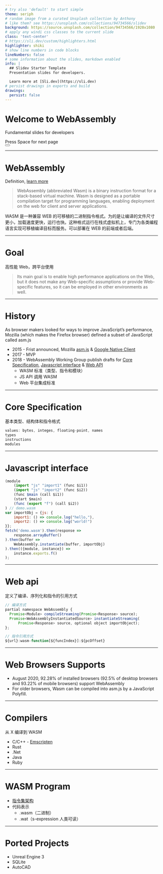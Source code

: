 ```yaml
---
# try also 'default' to start simple
theme: seriph
# random image from a curated Unsplash collection by Anthony
# like them? see https://unsplash.com/collections/94734566/slidev
background: https://source.unsplash.com/collection/94734566/1920x1080
# apply any windi css classes to the current slide
class: 'text-center'
# https://sli.dev/custom/highlighters.html
highlighter: shiki
# show line numbers in code blocks
lineNumbers: false
# some information about the slides, markdown enabled
info: |
  ## Slidev Starter Template
  Presentation slides for developers.

  Learn more at [Sli.dev](https://sli.dev)
# persist drawings in exports and build
drawings:
  persist: false
---
```

# Welcome to WebAssembly

Fundamental slides for developers

<div class="pt-12">
  <span @click="$slidev.nav.next" class="px-2 py-1 rounded cursor-pointer" hover="bg-white bg-opacity-10">
    Press Space for next page <carbon:arrow-right class="inline"/>
  </span>
</div>

<div class="abs-br m-6 flex gap-2">
  <button @click="$slidev.nav.openInEditor()" title="Open in Editor" class="text-xl icon-btn opacity-50 !border-none !hover:text-white">
    <carbon:edit />
  </button>
  <a href="https://github.com/lambeta/presentations" target="_blank" alt="GitHub"
    class="text-xl icon-btn opacity-50 !border-none !hover:text-white">
    <carbon-logo-github />
  </a>
</div>

<!--
The last comment block of each slide will be treated as slide notes. It will be visible and editable in Presenter Mode along with the slide. [Read more in the docs](https://sli.dev/guide/syntax.html#notes)
-->

---

# WebAssembly

Definition, [learn more](https://webassembly.github.io/spec/core/intro/index.html)

> WebAssembly (abbreviated Wasm) is a binary instruction format for a stack-based virtual machine. Wasm is designed as a portable compilation target for programming languages, enabling deployment on the web for client and server applications.

WASM 是一种兼容 WEB 的可移植的二进制指令格式。为的是让编译的文件尺寸更小，加载速度更快，运行也快。这种格式运行在栈式虚拟机上，专门为各类编程语言实现可移植编译目标而服务。可以部署在 WEB 的前端或者后端。

---

# Goal
高性能 Web，跨平台使用

> Its main goal is to enable high performance applications on the Web, but it does not make any Web-specific assumptions or provide Web-specific features, so it can be employed in other environments as well.

---

# History
As browser makers looked for ways to improve JavaScript’s performance, Mozilla (which makes the Firefox browser) defined a subset of JavaScript called asm.js

- 2015 - Frist announced, Mozilla [asm.js](https://en.wikipedia.org/wiki/Asm.js) & [Google Native Client](https://en.wikipedia.org/wiki/Google_Native_Client)
- 2017 - MVP
- 2018 - WebAssembly Working Group publish drafts for [Core Specification](https://www.w3.org/TR/wasm-core/), [Javascript interface](https://www.w3.org/TR/wasm-js-api/) & [Web API](https://www.w3.org/TR/wasm-web-api-1/)
    - WASM 标准（类型、指令和模块）
    - JS API 调用 WASM
    - Web 平台集成标准

---

# Core Specification
基本类型、结构体和指令格式

```js {all|2|1-4|4|all}
values: bytes, integes, floating-point, names
types
instructions
modules
```

---

# Javascript interface

```js
(module
    (import "js" "import1" (func $i1))
    (import "js" "import2" (func $i2))
    (func $main (call $i1))
    (start $main)
    (func (export "f") (call $i2))
) // demo.wasm
var importObj = {js: {
    import1: () => console.log("hello,"),
    import2: () => console.log("world!")
}};
fetch('demo.wasm').then(response =>
    response.arrayBuffer()
).then(buffer =>
    WebAssembly.instantiate(buffer, importObj)
).then(({module, instance}) =>
    instance.exports.f()
);
```

---

# Web api
定义了编译、序列化和指令的引用方式
```js
// 编译方式
partial namespace WebAssembly {
  Promise<Module> compileStreaming(Promise<Response> source);
  Promise<WebAssemblyInstantiatedSource> instantiateStreaming(
      Promise<Response> source, optional object importObject);
};

// 指令引用方式
${url}:wasm-function[${funcIndex}]:${pcOffset}

```

---

# Web Browsers Supports

- August 2020, 92.28% of installed browsers (92.5% of desktop browsers and 93.22% of mobile browsers) support WebAssembly
- For older browsers, Wasm can be compiled into asm.js by a JavaScript Polyfill.

---

# Compilers
从 X 编译到 WASM

- C/C++ - [Emscripten](https://en.wikipedia.org/wiki/Emscripten)
- Rust
- .Net
- Java
- Ruby

---

# WASM Program

- [指令集架构](https://webassembly.github.io/spec/core/appendix/index-instructions.html)
- 代码表示
    - .wasm（二进制）
    - .wat（s-expression 人类可读）

---

# Ported Projects
- Unreal Engine 3
- SQLite
- AutoCAD
